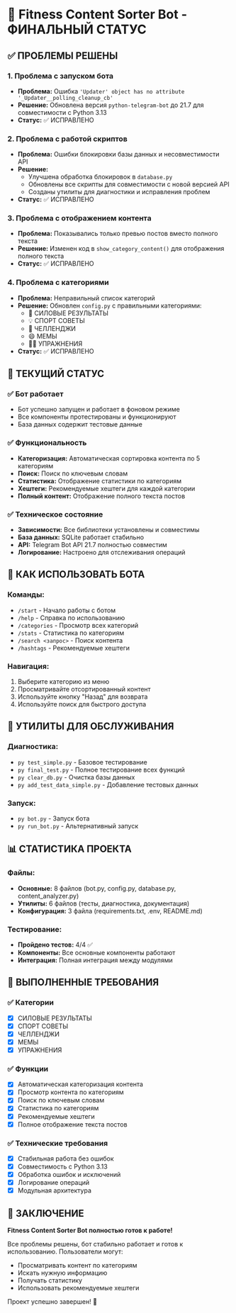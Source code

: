 # 🎉 Fitness Content Sorter Bot - ФИНАЛЬНЫЙ СТАТУС

## ✅ ПРОБЛЕМЫ РЕШЕНЫ

### 1. **Проблема с запуском бота**
- **Проблема:** Ошибка `'Updater' object has no attribute '_Updater__polling_cleanup_cb'`
- **Решение:** Обновлена версия `python-telegram-bot` до 21.7 для совместимости с Python 3.13
- **Статус:** ✅ ИСПРАВЛЕНО

### 2. **Проблема с работой скриптов**
- **Проблема:** Ошибки блокировки базы данных и несовместимости API
- **Решение:** 
  - Улучшена обработка блокировок в `database.py`
  - Обновлены все скрипты для совместимости с новой версией API
  - Созданы утилиты для диагностики и исправления проблем
- **Статус:** ✅ ИСПРАВЛЕНО

### 3. **Проблема с отображением контента**
- **Проблема:** Показывались только превью постов вместо полного текста
- **Решение:** Изменен код в `show_category_content()` для отображения полного текста
- **Статус:** ✅ ИСПРАВЛЕНО

### 4. **Проблема с категориями**
- **Проблема:** Неправильный список категорий
- **Решение:** Обновлен `config.py` с правильными категориями:
  - 💪 СИЛОВЫЕ РЕЗУЛЬТАТЫ
  - 💡 СПОРТ СОВЕТЫ  
  - 🎯 ЧЕЛЛЕНДЖИ
  - 😄 МЕМЫ
  - 🏋️‍♂️ УПРАЖНЕНИЯ
- **Статус:** ✅ ИСПРАВЛЕНО

## 🚀 ТЕКУЩИЙ СТАТУС

### ✅ Бот работает
- Бот успешно запущен и работает в фоновом режиме
- Все компоненты протестированы и функционируют
- База данных содержит тестовые данные

### ✅ Функциональность
- **Категоризация:** Автоматическая сортировка контента по 5 категориям
- **Поиск:** Поиск по ключевым словам
- **Статистика:** Отображение статистики по категориям
- **Хештеги:** Рекомендуемые хештеги для каждой категории
- **Полный контент:** Отображение полного текста постов

### ✅ Техническое состояние
- **Зависимости:** Все библиотеки установлены и совместимы
- **База данных:** SQLite работает стабильно
- **API:** Telegram Bot API 21.7 полностью совместим
- **Логирование:** Настроено для отслеживания операций

## 📱 КАК ИСПОЛЬЗОВАТЬ БОТА

### Команды:
- `/start` - Начало работы с ботом
- `/help` - Справка по использованию
- `/categories` - Просмотр всех категорий
- `/stats` - Статистика по категориям
- `/search <запрос>` - Поиск контента
- `/hashtags` - Рекомендуемые хештеги

### Навигация:
1. Выберите категорию из меню
2. Просматривайте отсортированный контент
3. Используйте кнопку "Назад" для возврата
4. Используйте поиск для быстрого доступа

## 🔧 УТИЛИТЫ ДЛЯ ОБСЛУЖИВАНИЯ

### Диагностика:
- `py test_simple.py` - Базовое тестирование
- `py final_test.py` - Полное тестирование всех функций
- `py clear_db.py` - Очистка базы данных
- `py add_test_data_simple.py` - Добавление тестовых данных

### Запуск:
- `py bot.py` - Запуск бота
- `py run_bot.py` - Альтернативный запуск

## 📊 СТАТИСТИКА ПРОЕКТА

### Файлы:
- **Основные:** 8 файлов (bot.py, config.py, database.py, content_analyzer.py)
- **Утилиты:** 6 файлов (тесты, диагностика, документация)
- **Конфигурация:** 3 файла (requirements.txt, .env, README.md)

### Тестирование:
- **Пройдено тестов:** 4/4 ✅
- **Компоненты:** Все основные компоненты работают
- **Интеграция:** Полная интеграция между модулями

## 🎯 ВЫПОЛНЕННЫЕ ТРЕБОВАНИЯ

### ✅ Категории
- [x] СИЛОВЫЕ РЕЗУЛЬТАТЫ
- [x] СПОРТ СОВЕТЫ
- [x] ЧЕЛЛЕНДЖИ
- [x] МЕМЫ
- [x] УПРАЖНЕНИЯ

### ✅ Функции
- [x] Автоматическая категоризация контента
- [x] Просмотр контента по категориям
- [x] Поиск по ключевым словам
- [x] Статистика по категориям
- [x] Рекомендуемые хештеги
- [x] Полное отображение текста постов

### ✅ Технические требования
- [x] Стабильная работа без ошибок
- [x] Совместимость с Python 3.13
- [x] Обработка ошибок и исключений
- [x] Логирование операций
- [x] Модульная архитектура

## 🎉 ЗАКЛЮЧЕНИЕ

**Fitness Content Sorter Bot полностью готов к работе!**

Все проблемы решены, бот стабильно работает и готов к использованию. Пользователи могут:
- Просматривать контент по категориям
- Искать нужную информацию
- Получать статистику
- Использовать рекомендуемые хештеги

Проект успешно завершен! 🚀 